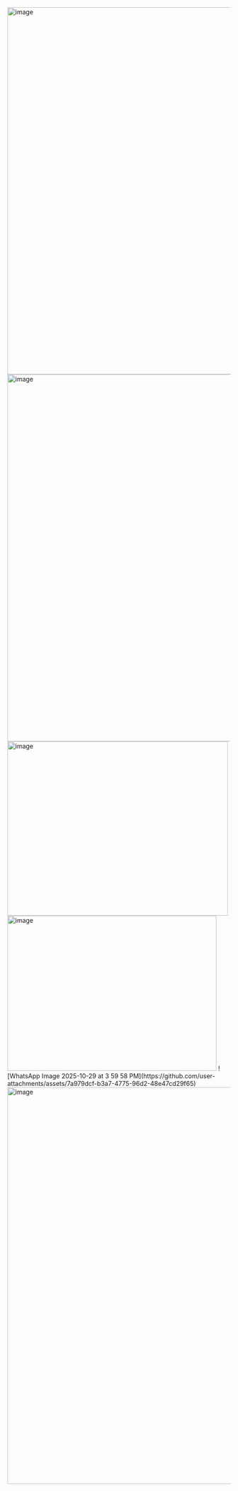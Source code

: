 <img width="1345" height="828" alt="image" src="https://github.com/user-attachments/assets/e68ff2c7-d935-4b72-8b4d-49502ec591e8" />
<img width="1345" height="828" alt="image" src="https://github.com/user-attachments/assets/32ab3ef7-6b97-4fd8-93a4-b80b6a4a5bc3" />
<img width="498" height="393" alt="image" src="https://github.com/user-attachments/assets/1f15f332-8d11-4d01-a3e3-b88b3f801d24" />
<img width="472" height="350" alt="image" src="https://github.com/user-attachments/assets/f56e062f-dc4a-416a-aff1-d8e53f5bb6fa" />
![WhatsApp Image 2025-10-29 at 3 59 58 PM](https://github.com/user-attachments/assets/7a979dcf-b3a7-4775-96d2-48e47cd29f65)
<img width="1920" height="895" alt="image" src="https://github.com/user-attachments/assets/42d43f74-cd79-41b6-aa91-3be6342d9f6e" />







